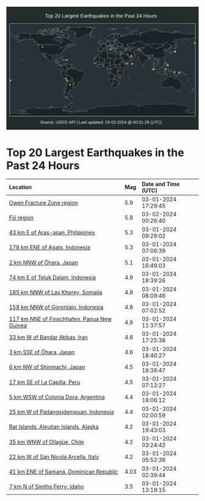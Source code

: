 ![Map](./map.png)

# Top 20 Largest Earthquakes in the Past 24 Hours

| Location | Mag | Date and Time (UTC) |
|:---|:---|:---|
| [Owen Fracture Zone region](https://earthquake.usgs.gov/earthquakes/eventpage/us6000mg58) | 5.9 | 03-01-2024 17:29:45 |
| [Fiji region](https://earthquake.usgs.gov/earthquakes/eventpage/us6000mg8a) | 5.8 | 03-02-2024 00:26:40 |
| [43 km E of Aras-asan, Philippines](https://earthquake.usgs.gov/earthquakes/eventpage/us6000mg1k) | 5.3 | 03-01-2024 09:29:02 |
| [178 km ENE of Agats, Indonesia](https://earthquake.usgs.gov/earthquakes/eventpage/us6000mg0v) | 5.3 | 03-01-2024 07:06:39 |
| [2 km NNW of Ōhara, Japan](https://earthquake.usgs.gov/earthquakes/eventpage/us6000mg4v) | 5.1 | 03-01-2024 16:49:03 |
| [74 km E of Teluk Dalam, Indonesia](https://earthquake.usgs.gov/earthquakes/eventpage/us6000mg5q) | 4.9 | 03-01-2024 18:39:26 |
| [185 km NNW of Las Khorey, Somalia](https://earthquake.usgs.gov/earthquakes/eventpage/us6000mg1b) | 4.8 | 03-01-2024 08:09:46 |
| [158 km NNW of Gorontalo, Indonesia](https://earthquake.usgs.gov/earthquakes/eventpage/us6000mg0u) | 4.8 | 03-01-2024 07:02:52 |
| [117 km NNE of Finschhafen, Papua New Guinea](https://earthquake.usgs.gov/earthquakes/eventpage/us6000mg1x) | 4.8 | 03-01-2024 11:37:57 |
| [33 km W of Bandar Abbas, Iran](https://earthquake.usgs.gov/earthquakes/eventpage/us6000mg56) | 4.6 | 03-01-2024 17:25:38 |
| [3 km SSE of Ōhara, Japan](https://earthquake.usgs.gov/earthquakes/eventpage/us6000mg68) | 4.6 | 03-01-2024 18:40:27 |
| [6 km NW of Shinmachi, Japan](https://earthquake.usgs.gov/earthquakes/eventpage/us6000mg5t) | 4.5 | 03-01-2024 18:38:47 |
| [17 km SE of La Capilla, Peru](https://earthquake.usgs.gov/earthquakes/eventpage/us6000mg0x) | 4.5 | 03-01-2024 07:12:27 |
| [5 km WSW of Colonia Dora, Argentina](https://earthquake.usgs.gov/earthquakes/eventpage/us6000mg5h) | 4.4 | 03-01-2024 18:06:12 |
| [25 km W of Padangsidempuan, Indonesia](https://earthquake.usgs.gov/earthquakes/eventpage/us6000mfyy) | 4.4 | 03-01-2024 02:00:59 |
| [Rat Islands, Aleutian Islands, Alaska](https://earthquake.usgs.gov/earthquakes/eventpage/us6000mg6f) | 4.2 | 03-01-2024 19:43:03 |
| [35 km WNW of Ollagüe, Chile](https://earthquake.usgs.gov/earthquakes/eventpage/us6000mfz9) | 4.2 | 03-01-2024 03:24:42 |
| [22 km W of San Nicola Arcella, Italy](https://earthquake.usgs.gov/earthquakes/eventpage/us6000mg0c) | 4.2 | 03-01-2024 05:52:38 |
| [41 km ENE of Samaná, Dominican Republic](https://earthquake.usgs.gov/earthquakes/eventpage/pr2024061000) | 4.03 | 03-01-2024 02:39:44 |
| [7 km N of Smiths Ferry, Idaho](https://earthquake.usgs.gov/earthquakes/eventpage/us6000mg2a) | 3.5 | 03-01-2024 13:19:15 |
